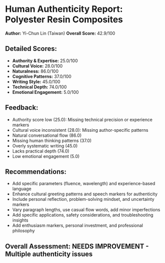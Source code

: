 
# Human Authenticity Report: Polyester Resin Composites
**Author:** Yi-Chun Lin (Taiwan)
**Overall Score:** 42.9/100

## Detailed Scores:
- **Authority & Expertise:** 25.0/100
- **Cultural Voice:** 28.0/100  
- **Naturalness:** 86.0/100
- **Cognitive Patterns:** 37.0/100
- **Writing Style:** 45.0/100
- **Technical Depth:** 74.0/100
- **Emotional Engagement:** 5.0/100

## Feedback:
- Authority score low (25.0): Missing technical precision or experience markers
- Cultural voice inconsistent (28.0): Missing author-specific patterns
- Natural conversational flow (86.0)
- Missing human thinking patterns (37.0)
- Overly systematic writing (45.0)
- Lacks practical depth (74.0)
- Low emotional engagement (5.0)

## Recommendations:
- Add specific parameters (fluence, wavelength) and experience-based language
- Enhance cultural greeting patterns and speech markers for authenticity
- Include personal reflection, problem-solving mindset, and uncertainty markers
- Vary paragraph lengths, use casual flow words, add minor imperfections
- Add specific applications, safety considerations, and troubleshooting insights
- Add enthusiasm markers, personal investment, and professional philosophy

## Overall Assessment: NEEDS IMPROVEMENT - Multiple authenticity issues
